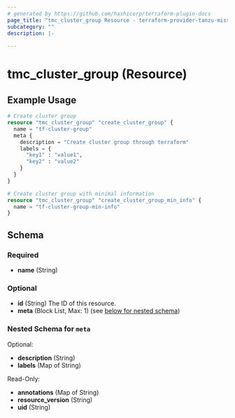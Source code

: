 ```yaml
---
# generated by https://github.com/hashicorp/terraform-plugin-docs
page_title: "tmc_cluster_group Resource - terraform-provider-tanzu-mission-control"
subcategory: ""
description: |-
  
---
```


# tmc_cluster_group (Resource)



## Example Usage

```terraform
# Create cluster group
resource "tmc_cluster_group" "create_cluster_group" {
  name = "tf-cluster-group"
  meta {
    description = "Create cluster group through terraform"
    labels = {
      "key1" : "value1",
      "key2" : "value2"
    }
  }
}

# Create cluster group with minimal information
resource "tmc_cluster_group" "create_cluster_group_min_info" {
  name = "tf-cluster-group-min-info"
}
```

<!-- schema generated by tfplugindocs -->
## Schema

### Required

- **name** (String)

### Optional

- **id** (String) The ID of this resource.
- **meta** (Block List, Max: 1) (see [below for nested schema](#nestedblock--meta))

<a id="nestedblock--meta"></a>
### Nested Schema for `meta`

Optional:

- **description** (String)
- **labels** (Map of String)

Read-Only:

- **annotations** (Map of String)
- **resource_version** (String)
- **uid** (String)


